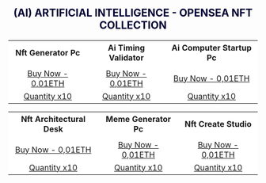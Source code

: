 <h2><center><font color="000033"> (AI) ARTIFICIAL INTELLIGENCE - OPENSEA NFT COLLECTION </font></center></h2>

<table style="width:100%;text-align:left;border-collapse:collapse;background-color:#FFFFFF;">
      <tr style="background-color:yellowgreen;color:#FFFAF0;"></tr>
  <tr>
    <th><center>Nft Generator Pc</center></th>
    <th><center>Ai Timing Validator</center></th>
    <th><center>Ai Computer Startup Pc</center></th>
  </tr>
  <tr>
    <td></td>
    <td></td>
    <td></td>
  </tr>
  <tr>
    <td><a href=" https://opensea.io/Opraks" target="_blank"><center>Buy Now - 0,01ETH</center></a></td>
    <td><a href=" https://opensea.io/Opraks" target="_blank"><center>Buy Now - 0,01ETH</center></a></td>
    <td><a href=" https://opensea.io/Opraks" target="_blank"><center>Buy Now - 0,01ETH</center></a></td>
  </tr>
  <tr>
    <td><a href=" https://opensea.io/Opraks" target="_blank"><center>Quantity x10</center></a></td>
    <td><a href=" https://opensea.io/Opraks" target="_blank"><center>Quantity x10</center></a></td>
    <td><a href=" https://opensea.io/Opraks" target="_blank"><center>Quantity x10</center></a></td>
  </tr>
</table>


<table style="width:100%;text-align:left;border-collapse:collapse;background-color:#FFFFFF;">
      <tr style="background-color:yellowgreen;color:#FFFAF0;"></tr>
  <tr>
    <th><center>Nft Architectural Desk</center></th>
    <th><center>Meme Generator Pc</center></th>
    <th><center>Nft Create Studio</center></th>
  </tr>
  <tr>
    <td></td>
    <td></td>
    <td></td>
  </tr>
  <tr>
    <td><a href=" https://opensea.io/Opraks" target="_blank"><center>Buy Now - 0,01ETH</center></a></td>
    <td><a href=" https://opensea.io/Opraks" target="_blank"><center>Buy Now - 0,01ETH</center></a></td>
    <td><a href=" https://opensea.io/Opraks" target="_blank"><center>Buy Now - 0,01ETH</center></a></td>
  </tr>
  <tr>
   <td><a href=" https://opensea.io/Opraks" target="_blank"><center>Quantity x10</center></a></td>
   <td><a href=" https://opensea.io/Opraks" target="_blank"><center>Quantity x10</center></a></td>
   <td><a href=" https://opensea.io/Opraks" target="_blank"><center>Quantity x10</center></a></td>
  </tr>
</table>


